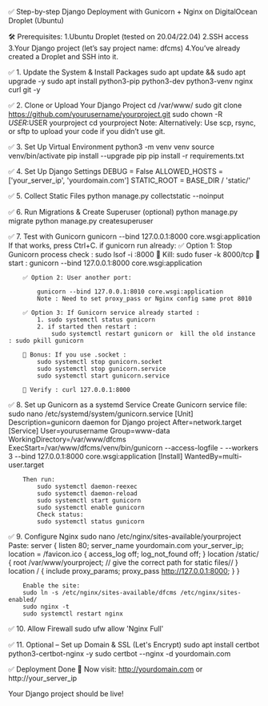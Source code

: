 ✅ Step-by-step Django Deployment with Gunicorn + Nginx on DigitalOcean Droplet (Ubuntu)

🛠️ Prerequisites:
    1.Ubuntu Droplet (tested on 20.04/22.04)
    2.SSH access
    3.Your Django project (let’s say project name: dfcms)
    4.You’ve already created a Droplet and SSH into it.


✅ 1. Update the System & Install Packages
        sudo apt update && sudo apt upgrade -y
        sudo apt install python3-pip python3-dev python3-venv nginx curl git -y


✅ 2. Clone or Upload Your Django Project
        cd /var/www/
        sudo git clone https://github.com/yourusername/yourproject.git
        sudo chown -R $USER:$USER yourproject
        cd yourproject
        Note: Alternatively: Use scp, rsync, or sftp to upload your code if you didn’t use git.

✅ 3. Set Up Virtual Environment
        python3 -m venv venv
        source venv/bin/activate
        pip install --upgrade pip
        pip install -r requirements.txt

✅ 4. Set Up Django Settings
        DEBUG = False
        ALLOWED_HOSTS = ['your_server_ip', 'yourdomain.com']
        STATIC_ROOT = BASE_DIR / 'static/'

✅ 5. Collect Static Files
        python manage.py collectstatic --noinput

✅ 6. Run Migrations & Create Superuser (optional)
        python manage.py migrate
        python manage.py createsuperuser

✅ 7. Test with Gunicorn
        gunicorn --bind 127.0.0.1:8000 core.wsgi:application
        If that works, press Ctrl+C.
        if gunicorn run already:
        ✅ Option 1: Stop Gunicorn process
            check : sudo lsof -i :8000
            🛑 Kill: sudo fuser -k 8000/tcp
            🛑 start : gunicorn --bind 127.0.0.1:8000 core.wsgi:application

        ✅ Option 2: User another port:

            gunicorn --bind 127.0.0.1:8010 core.wsgi:application
            Note : Need to set proxy_pass or Nginx config same prot 8010

        ✅ Option 3: If Gunicorn service already started :
            1. sudo systemctl status gunicorn
            2. if started then restart :
                sudo systemctl restart gunicorn or  kill the old instance : sudo pkill gunicorn

        🔁 Bonus: If you use .socket :
            sudo systemctl stop gunicorn.socket
            sudo systemctl stop gunicorn.service
            sudo systemctl start gunicorn.service

        🧪 Verify : curl 127.0.0.1:8000


✅ 8. Set up Gunicorn as a systemd Service
        Create Gunicorn service file:
            sudo nano /etc/systemd/system/gunicorn.service
            [Unit]
            Description=gunicorn daemon for Django project
            After=network.target
            [Service]
            User=yourusername
            Group=www-data
            WorkingDirectory=/var/www/dfcms
            ExecStart=/var/www/dfcms/venv/bin/gunicorn --access-logfile - --workers 3 --bind 127.0.0.1:8000 core.wsgi:application
            [Install]
            WantedBy=multi-user.target

        Then run:
            sudo systemctl daemon-reexec
            sudo systemctl daemon-reload
            sudo systemctl start gunicorn
            sudo systemctl enable gunicorn
            Check status:
            sudo systemctl status gunicorn


✅ 9. Configure Nginx
        sudo nano /etc/nginx/sites-available/yourproject
        Paste:
            server {
                listen 80;
                server_name yourdomain.com your_server_ip;
                location = /favicon.ico { access_log off; log_not_found off; }
                location /static/ {
                root /var/www/yourproject;  // give the correct path for static files//
                }
                location / {
                    include proxy_params;
                    proxy_pass http://127.0.0.1:8000;
                }
            }

        Enable the site:
        sudo ln -s /etc/nginx/sites-available/dfcms /etc/nginx/sites-enabled/
        sudo nginx -t
        sudo systemctl restart nginx


✅ 10. Allow Firewall
        sudo ufw allow 'Nginx Full'

✅ 11. Optional – Set up Domain & SSL (Let's Encrypt)
        sudo apt install certbot python3-certbot-nginx -y
        sudo certbot --nginx -d yourdomain.com


✅ Deployment Done 🎉
    Now visit:
        http://yourdomain.com or
        http://your_server_ip

Your Django project should be live!







